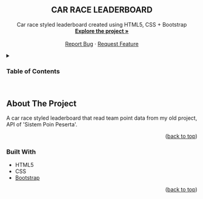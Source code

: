 <h2 align="center">CAR RACE LEADERBOARD</h2>

  <p align="center">
    Car race styled leaderboard created using HTML5, CSS + Bootstrap
    <br />
    <a href="https://github.com/AnthonyGunardi/Car-Race-Leaderboard"><strong>Explore the project »</strong></a>
    <br />
    <br />
    <a href="https://github.com/AnthonyGunardi/Car-Race-Leaderboard/issues">Report Bug</a>
    ·
    <a href="https://github.com/AnthonyGunardi/Car-Race-Leaderboard/issues">Request Feature</a>
  </p>
</div>



<!-- TABLE OF CONTENTS -->
<details>
  <summary><h3>Table of Contents</h3></summary>
  <ol>
    <li>
      <a href="#about-the-project">About The Project</a>
      <ul>
        <li><a href="#built-with">Built With</a></li>
      </ul>
    </li>
  </ol>
</details>
<br>


## About The Project
A car race styled leaderboard that read team point data from my old project, API of 'Sistem Poin Peserta'.

<p align="right">(<a href="#top">back to top</a>)</p>


### Built With

* HTML5
* CSS
* [Bootstrap](https://getbootstrap.com)

<p align="right">(<a href="#top">back to top</a>)</p>

